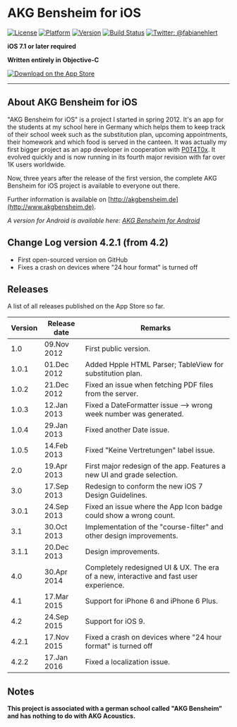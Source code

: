 # AKG Bensheim for iOS

[![License](https://img.shields.io/badge/license-MIT-lightgrey.svg)](https://github.com/fabianehlert/AKG-Bensheim-iOS)
[![Platform](https://img.shields.io/badge/platform-iOS-yellow.svg)](https://github.com/fabianehlert/AKG-Bensheim-iOS)
[![Version](https://img.shields.io/badge/version-4.2.1-green.svg)](https://github.com/fabianehlert/AKG-Bensheim-iOS)
[![Build Status](https://travis-ci.org/fabianehlert/AKG-Bensheim-iOS.svg)](https://travis-ci.org/fabianehlert/AKG-Bensheim-iOS)
[![Twitter: @fabianehlert](https://img.shields.io/badge/twitter-fabianehlert-blue.svg)](https://twitter.com/fabianehlert)

**iOS 7.1 or later required**

**Written entirely in Objective-C**

[![Download on the App Store](http://linkmaker.itunes.apple.com/images/badges/en-us/badge_appstore-lrg.svg)](https://geo.itunes.apple.com/de/app/akg-bensheim/id573003773?mt=8)
***

## About AKG Bensheim for iOS

"AKG Bensheim for iOS" is a project I started in spring 2012. It's an app for the students at my school here in Germany which helps them to keep track of their school week such as the substitution plan, upcoming appointments, their homework and which food is served in the canteen. It was actually my first bigger project as an app developer in cooperation with [P0T4T0x](https://github.com/P0T4T0x). It evolved quickly and is now running in its fourth major revision with far over 1K users worldwide.

Now, three years after the release of the first version, the complete AKG Bensheim for iOS project is available to everyone out there.

Further information is available on [http://akgbensheim.de](http://www.akgbensheim.de).

_A version for Android is available here: [AKG Bensheim for Android](https://github.com/P0T4T0x/AKGBensheim)_

## Change Log version 4.2.1 (from 4.2)

* First open-sourced version on GitHub
* Fixes a crash on devices where "24 hour format" is turned off

## Releases

A list of all releases published on the App Store so far.

Version | Release date | Remarks
--- | --- | ---
1.0 | 09.Nov 2012 | First public version.
1.0.1 | 01.Dec 2012 | Added Hpple HTML Parser; TableView for substitution plan.
1.0.2 | 21.Dec 2012 | Fixed an issue when fetching PDF files from the server.
1.0.3 | 12.Jan 2013 | Fixed a DateFormatter issue –> wrong week number was generated.
1.0.4 | 29.Jan 2013 | Fixed another Date issue.
1.0.5 | 14.Feb 2013 | Fixed "Keine Vertretungen" label issue.
2.0 | 19.Apr 2013 | First major redesign of the app. Features a new UI and grade selection.
3.0 | 17.Sep 2013 | Redesign to conform the new iOS 7 Design Guidelines.
3.0.1 | 24.Sep 2013 | Fixed an issue where the App Icon badge could show a wrong count.
3.1 | 30.Oct 2013 | Implementation of the "course-filter" and other design improvements.
3.1.1 | 20.Dec 2013 | Design improvements.
4.0 | 30.Apr 2014 | Completely redesigned UI & UX. The era of a new, interactive and fast user experience.
4.1 | 17.Mar 2015 | Support for iPhone 6 and iPhone 6 Plus.
4.2 | 24.Sep 2015 | Support for iOS 9.
4.2.1 | 17.Nov 2015 | Fixed a crash on devices where "24 hour format" is turned off
4.2.2 | 17.Jan 2016 | Fixed a localization issue.

## Notes
**This project is associated with a german school called "AKG Bensheim" and has nothing to do with AKG Acoustics.**
